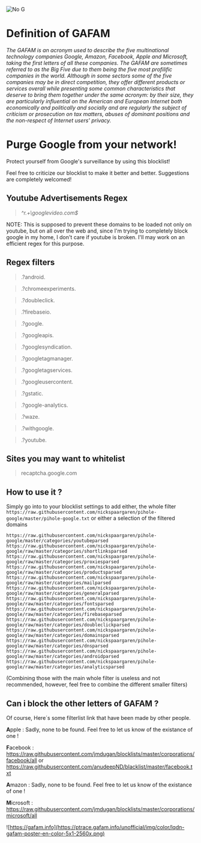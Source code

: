 ![No G](https://horobox.co.uk/u/pEP30q.png)

# Definition of GAFAM
*The GAFAM is an acronym used to describe the five multinational technology companies Google, Amazon, Facebook, Apple and Microsoft, taking the first letters of all these companies. The GAFAM are sometimes referred to as the Big Five due to them being the five most profilific companies in the world. Although in some sectors some of the five companies may be in direct competition, they offer different products or services overall while presenting some common characteristics that deserve to bring them together under the same acronym: by their size, they are particularly influential on the American and European Internet both economically and politically and socially and are regularly the subject of criticism or prosecution on tax matters, abuses of dominant positions and the non-respect of Internet users' privacy.*

# Purge Google from your network!

Protect yourself from Google's surveillance by using this blocklist!

Feel free to criticize our blocklist to make it better and better.
Suggestions are completely welcomed!


## Youtube Advertisements Regex
>_^r.+\googlevideo.com$_

NOTE: This is supposed to prevent these domains to be
loaded not only on youtube, but on all over the web and,
since I'm trying to completely block google in my home,
I don't care if youtube is broken.
I'll may work on an efficient regex for this purpose.

## Regex filters
>.?android.

>.?chromeexperiments.

>.?doubleclick.

>.?firebaseio.

>.?google.

>.?googleapis.

>.?googlesyndication.

>.?googletagmanager.

>.?googletagservices.

>.?googleusercontent.

>.?gstatic.

>.?google-analytics.

>.?waze.

>.?withgoogle.

>.?youtube.  

## Sites you may want to whitelist
>recaptcha.google.com

## How to use it ?
Simply go into to your blocklist settings to add either, the whole filter `https://raw.githubusercontent.com/nickspaargaren/pihole-google/master/pihole-google.txt`
or either a selection of the filtered domains 
```
https://raw.githubusercontent.com/nickspaargaren/pihole-google/master/categories/youtubeparsed
https://raw.githubusercontent.com/nickspaargaren/pihole-google/raw/master/categories/shortlinksparsed
https://raw.githubusercontent.com/nickspaargaren/pihole-google/raw/master/categories/proxiesparsed
https://raw.githubusercontent.com/nickspaargaren/pihole-google/raw/master/categories/productsparsed
https://raw.githubusercontent.com/nickspaargaren/pihole-google/raw/master/categories/mailparsed
https://raw.githubusercontent.com/nickspaargaren/pihole-google/raw/master/categories/generalparsed
https://raw.githubusercontent.com/nickspaargaren/pihole-google/raw/master/categories/fontsparsed
https://raw.githubusercontent.com/nickspaargaren/pihole-google/raw/master/categories/firebaseparsed
https://raw.githubusercontent.com/nickspaargaren/pihole-google/raw/master/categories/doubleclickparsed
https://raw.githubusercontent.com/nickspaargaren/pihole-google/raw/master/categories/domainsparsed
https://raw.githubusercontent.com/nickspaargaren/pihole-google/raw/master/categories/dnsparsed
https://raw.githubusercontent.com/nickspaargaren/pihole-google/raw/master/categories/androidparsed
https://raw.githubusercontent.com/nickspaargaren/pihole-google/raw/master/categories/analyticsparsed
```

(Combining those with the main whole filter is useless and not recommended, however, feel free to combine the different smaller filters)

## Can i block the other letters of GAFAM ?
Of course, Here´s some filterlist link that have been made by other people.

**A**pple : Sadly, none to be found. Feel free to let us know of the existance of one !

**F**acebook : https://raw.githubusercontent.com/jmdugan/blocklists/master/corporations/facebook/all or https://raw.githubusercontent.com/anudeepND/blacklist/master/facebook.txt

**A**mazon : Sadly, none to be found. Feel free to let us know of the existance of one !

**M**icrosoft : https://raw.githubusercontent.com/jmdugan/blocklists/master/corporations/microsoft/all

![https://gafam.info](https://ptrace.gafam.info/unofficial/img/color/lqdn-gafam-poster-en-color-5x1-2560x.png)
